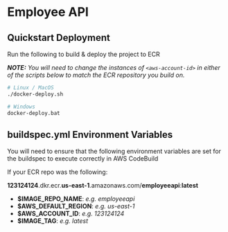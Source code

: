 # Employee API

## Quickstart Deployment

Run the following to build & deploy the project to ECR

***NOTE:** You will need to change the instances of `<aws-account-id>` in either of the scripts below to match the ECR repository you build on.*

```bash
# Linux / MacOS
./docker-deploy.sh

# Windows
docker-deploy.bat
```

## buildspec.yml Environment Variables

You will need to ensure that the following environment variables are set for the buildspec to execute correctly in AWS CodeBuild

If your ECR repo was the following:

**123124124**.dkr.ecr.**us-east-1**.amazonaws.com/**employeeapi**:**latest**

* **$IMAGE_REPO_NAME**: *e.g. employeeapi*
* **$AWS_DEFAULT_REGION**: *e.g. us-east-1*
* **$AWS_ACCOUNT_ID**: *e.g. 123124124*
* **$IMAGE_TAG**: *e.g. latest*
